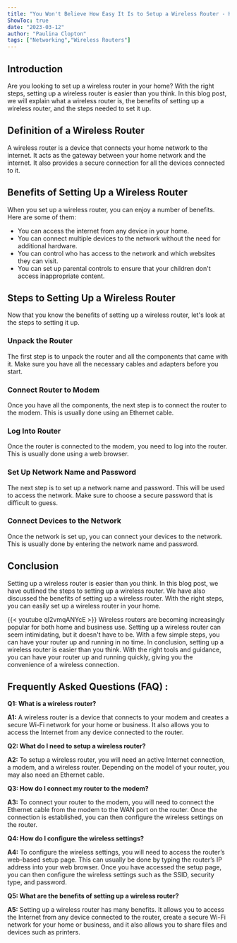 ```yaml
---
title: "You Won't Believe How Easy It Is to Setup a Wireless Router - Here's How!"
ShowToc: true 
date: "2023-03-12"
author: "Paulina Clopton" 
tags: ["Networking","Wireless Routers"]
---
```

## Introduction

Are you looking to set up a wireless router in your home? With the right steps, setting up a wireless router is easier than you think. In this blog post, we will explain what a wireless router is, the benefits of setting up a wireless router, and the steps needed to set it up. 

## Definition of a Wireless Router

A wireless router is a device that connects your home network to the internet. It acts as the gateway between your home network and the internet. It also provides a secure connection for all the devices connected to it.

## Benefits of Setting Up a Wireless Router

When you set up a wireless router, you can enjoy a number of benefits. Here are some of them: 

* You can access the internet from any device in your home. 
* You can connect multiple devices to the network without the need for additional hardware. 
* You can control who has access to the network and which websites they can visit. 
* You can set up parental controls to ensure that your children don't access inappropriate content. 

## Steps to Setting Up a Wireless Router

Now that you know the benefits of setting up a wireless router, let's look at the steps to setting it up. 

### Unpack the Router

The first step is to unpack the router and all the components that came with it. Make sure you have all the necessary cables and adapters before you start. 

### Connect Router to Modem

Once you have all the components, the next step is to connect the router to the modem. This is usually done using an Ethernet cable. 

### Log Into Router

Once the router is connected to the modem, you need to log into the router. This is usually done using a web browser. 

### Set Up Network Name and Password

The next step is to set up a network name and password. This will be used to access the network. Make sure to choose a secure password that is difficult to guess. 

### Connect Devices to the Network

Once the network is set up, you can connect your devices to the network. This is usually done by entering the network name and password. 

## Conclusion

Setting up a wireless router is easier than you think. In this blog post, we have outlined the steps to setting up a wireless router. We have also discussed the benefits of setting up a wireless router. With the right steps, you can easily set up a wireless router in your home.

{{< youtube qI2vmqANYcE >}} 
Wireless routers are becoming increasingly popular for both home and business use. Setting up a wireless router can seem intimidating, but it doesn't have to be. With a few simple steps, you can have your router up and running in no time. In conclusion, setting up a wireless router is easier than you think. With the right tools and guidance, you can have your router up and running quickly, giving you the convenience of a wireless connection.

## Frequently Asked Questions (FAQ) :
**Q1: What is a wireless router?**

**A1:** A wireless router is a device that connects to your modem and creates a secure Wi-Fi network for your home or business. It also allows you to access the Internet from any device connected to the router.

**Q2: What do I need to setup a wireless router?**

**A2:** To setup a wireless router, you will need an active Internet connection, a modem, and a wireless router. Depending on the model of your router, you may also need an Ethernet cable.

**Q3: How do I connect my router to the modem?**

**A3:** To connect your router to the modem, you will need to connect the Ethernet cable from the modem to the WAN port on the router. Once the connection is established, you can then configure the wireless settings on the router.

**Q4: How do I configure the wireless settings?**

**A4:** To configure the wireless settings, you will need to access the router’s web-based setup page. This can usually be done by typing the router’s IP address into your web browser. Once you have accessed the setup page, you can then configure the wireless settings such as the SSID, security type, and password.

**Q5: What are the benefits of setting up a wireless router?**

**A5:** Setting up a wireless router has many benefits. It allows you to access the Internet from any device connected to the router, create a secure Wi-Fi network for your home or business, and it also allows you to share files and devices such as printers.






